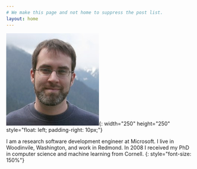 ```yaml
---
# We make this page and not home to suppress the post list.
layout: home
---
```


![Tom Finley](tom.jpg){: width="250" height="250"
    style="float: left; padding-right: 10px;"}

I am a research software development engineer at Microsoft.  I live in
Woodinvile, Washington, and work in Redmond.  In 2008 I received my PhD in
computer science and machine learning from Cornell.
{: style="font-size: 150%"}
